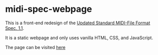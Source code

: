 ﻿# midi-spec-webpage
This is a front-end redesign of the [Updated Standard MIDI-File Format Spec. 1.1](http://www.music.mcgill.ca/~ich/classes/mumt306/StandardMIDIfileformat.html).

It is a static webpage and only uses vanilla HTML, CSS, and JavaScript.

The page can be visited [here](https://embryzon.github.io/midi-spec-webpage)
